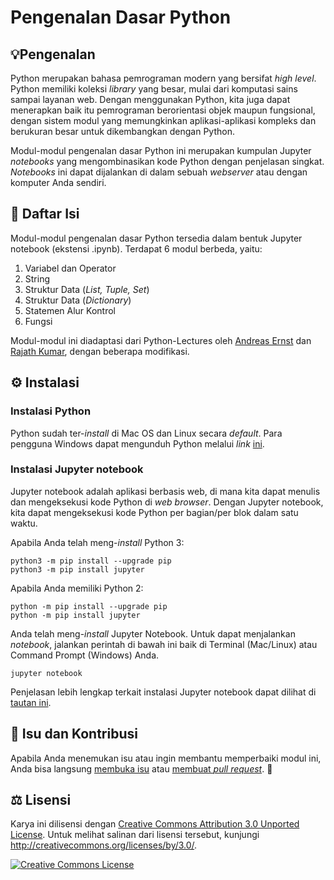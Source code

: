 # Pengenalan Dasar Python

## 💡Pengenalan
Python merupakan bahasa pemrograman modern yang bersifat *high level*. Python memiliki koleksi *library* yang besar, mulai dari komputasi sains sampai layanan web. Dengan menggunakan Python, kita juga dapat menerapkan baik itu pemrograman berorientasi objek maupun fungsional, dengan sistem modul yang memungkinkan aplikasi-aplikasi kompleks dan berukuran besar untuk dikembangkan dengan Python.

Modul-modul pengenalan dasar Python ini merupakan kumpulan Jupyter *notebooks* yang mengombinasikan kode Python dengan penjelasan singkat. *Notebooks* ini dapat dijalankan di dalam sebuah  *webserver* atau dengan komputer Anda sendiri.

## 📖 Daftar Isi
Modul-modul pengenalan dasar Python tersedia dalam bentuk Jupyter notebook (ekstensi .ipynb). Terdapat 6 modul berbeda, yaitu:
1. Variabel dan Operator
2. String
3. Struktur Data ​(*List, Tuple, Set*)
4. Struktur Data ​(*Dictionary*)
5. Statemen Alur Kontrol
6. Fungsi

Modul-modul ini diadaptasi dari Python-Lectures oleh ​[Andreas Ernst​](https://gitlab.erc.monash.edu.au/andrease/Python4Maths) dan ​[Rajath Kumar​](https://github.com/rajathkmp/Python-Lectures), dengan beberapa modifikasi.

## ⚙️ Instalasi
### Instalasi Python
Python sudah ter-*install* di Mac OS dan Linux secara *default*. Para pengguna Windows dapat mengunduh Python melalui *link* [ini](https://www.python.org/downloads/).

### Instalasi Jupyter notebook
Jupyter notebook adalah aplikasi berbasis web, di mana kita dapat menulis dan mengeksekusi kode Python di ​*web browser*​. Dengan Jupyter notebook, kita dapat mengeksekusi kode Python per bagian/per blok dalam satu waktu.

Apabila Anda telah meng-*install* Python 3:
```
python3 -m pip install --upgrade pip
python3 -m pip install jupyter
```

Apabila Anda memiliki Python 2:
```
python -m pip install --upgrade pip
python -m pip install jupyter
```

Anda telah meng-*install* Jupyter Notebook. Untuk dapat menjalankan *notebook*, jalankan perintah di bawah ini baik di Terminal (Mac/Linux) atau Command Prompt (Windows) Anda.
```
jupyter notebook
```

Penjelasan lebih lengkap terkait instalasi Jupyter notebook dapat dilihat di [tautan ini](https://jupyter.org/install).

## 💭 Isu dan Kontribusi
Apabila Anda menemukan isu atau ingin membantu memperbaiki modul ini, Anda bisa langsung [membuka isu](https://github.com/galuhsahid/pengenalan-dasar-python/issues/new) atau [membuat *pull request*](https://github.com/galuhsahid/pengenalan-dasar-python/compare). 🙏

## ⚖️ Lisensi
Karya ini dilisensi dengan <a rel="license" href="http://creativecommons.org/licenses/by/3.0/">Creative Commons Attribution 3.0 Unported License</a>. Untuk melihat salinan dari lisensi tersebut, kunjungi http://creativecommons.org/licenses/by/3.0/.

<a rel="license" href="http://creativecommons.org/licenses/by/3.0/"><img alt="Creative Commons License" style="border-width:0" src="https://i.creativecommons.org/l/by/3.0/88x31.png" /></a>